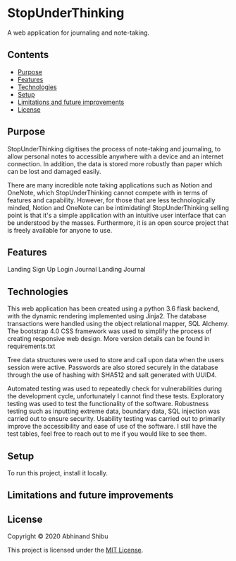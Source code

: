 # StopUnderThinking

A web application for journaling and note-taking.

## Contents
* [Purpose](#purpose)
* [Features](#features)
* [Technologies](#technologies)
* [Setup](#setup)
* [Limitations and future improvements](#limitations-and-future-improvements)
* [License](#license)

## Purpose

StopUnderThinking digitises the process of note-taking and journaling, to allow personal notes to accessible anywhere with a device and an internet connection. In addition, the data is stored more robustly than paper which can be lost and damaged easily.

There are many incredible note taking applications such as Notion and OneNote, which StopUnderThinking cannot compete with in terms of features and capability. However, for those that are less technologically minded, Notion and OneNote can be intimidating! StopUnderThinking selling point is that it's a simple application with an intuitive user interface that can be understood by the masses. Furthermore, it is an open source project that is freely available for anyone to use.

## Features

Landing
Sign Up
Login
Journal Landing
Journal

## Technologies

This web application has been created using a python 3.6 flask backend, with the dynamic rendering implemented using Jinja2. The database transactions were handled using the object relational mapper, SQL Alchemy. The bootstrap 4.0 CSS framework was used to simplify the process of creating responsive web design. More version details can be found in requirements.txt

Tree data structures were used to store and call upon data when the users session were active. Passwords are also stored securely in the database through the use of hashing with SHA512 and salt generated with UUID4. 

Automated testing was used to repeatedly check for vulnerabilities during the development cycle, unfortunately I cannot find these tests. Exploratory testing was used to test the functionality of the software. Robustness testing such as inputting extreme data, boundary data, SQL injection was carried out to ensure security. Usability testing was carried out to primarily improve the accessibility and ease of use of the software. I still have the test tables, feel free to reach out to me if you would like to see them.

## Setup

To run this project, install it locally.

## Limitations and future improvements


## License

Copyright © 2020 Abhinand Shibu

This project is licensed under the [MIT License](License).
